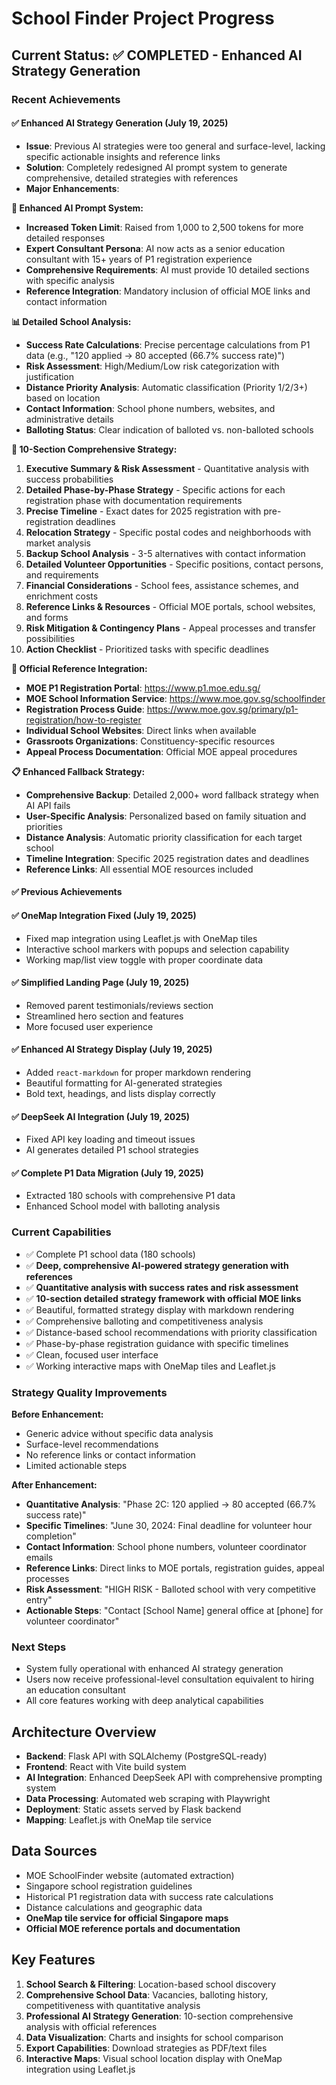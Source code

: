# School Finder Project Progress

## Current Status: ✅ COMPLETED - Enhanced AI Strategy Generation

### Recent Achievements

#### ✅ Enhanced AI Strategy Generation (July 19, 2025)
- **Issue**: Previous AI strategies were too general and surface-level, lacking specific actionable insights and reference links
- **Solution**: Completely redesigned AI prompt system to generate comprehensive, detailed strategies with references
- **Major Enhancements**:
  
**🧠 Enhanced AI Prompt System:**
- **Increased Token Limit**: Raised from 1,000 to 2,500 tokens for more detailed responses
- **Expert Consultant Persona**: AI now acts as a senior education consultant with 15+ years of P1 registration experience
- **Comprehensive Requirements**: AI must provide 10 detailed sections with specific analysis
- **Reference Integration**: Mandatory inclusion of official MOE links and contact information

**📊 Detailed School Analysis:**
- **Success Rate Calculations**: Precise percentage calculations from P1 data (e.g., "120 applied → 80 accepted (66.7% success rate)")
- **Risk Assessment**: High/Medium/Low risk categorization with justification
- **Distance Priority Analysis**: Automatic classification (Priority 1/2/3+) based on location
- **Contact Information**: School phone numbers, websites, and administrative details
- **Balloting Status**: Clear indication of balloted vs. non-balloted schools

**🎯 10-Section Comprehensive Strategy:**
1. **Executive Summary & Risk Assessment** - Quantitative analysis with success probabilities
2. **Detailed Phase-by-Phase Strategy** - Specific actions for each registration phase with documentation requirements
3. **Precise Timeline** - Exact dates for 2025 registration with pre-registration deadlines
4. **Relocation Strategy** - Specific postal codes and neighborhoods with market analysis
5. **Backup School Analysis** - 3-5 alternatives with contact information
6. **Detailed Volunteer Opportunities** - Specific positions, contact persons, and requirements
7. **Financial Considerations** - School fees, assistance schemes, and enrichment costs
8. **Reference Links & Resources** - Official MOE portals, school websites, and forms
9. **Risk Mitigation & Contingency Plans** - Appeal processes and transfer possibilities
10. **Action Checklist** - Prioritized tasks with specific deadlines

**🔗 Official Reference Integration:**
- **MOE P1 Registration Portal**: https://www.p1.moe.edu.sg/
- **MOE School Information Service**: https://www.moe.gov.sg/schoolfinder
- **Registration Process Guide**: https://www.moe.gov.sg/primary/p1-registration/how-to-register
- **Individual School Websites**: Direct links when available
- **Grassroots Organizations**: Constituency-specific resources
- **Appeal Process Documentation**: Official MOE appeal procedures

**📋 Enhanced Fallback Strategy:**
- **Comprehensive Backup**: Detailed 2,000+ word fallback strategy when AI API fails
- **User-Specific Analysis**: Personalized based on family situation and priorities
- **Distance Analysis**: Automatic priority classification for each target school
- **Timeline Integration**: Specific 2025 registration dates and deadlines
- **Reference Links**: All essential MOE resources included

#### ✅ Previous Achievements

#### ✅ OneMap Integration Fixed (July 19, 2025)
- Fixed map integration using Leaflet.js with OneMap tiles
- Interactive school markers with popups and selection capability
- Working map/list view toggle with proper coordinate data

#### ✅ Simplified Landing Page (July 19, 2025)
- Removed parent testimonials/reviews section
- Streamlined hero section and features
- More focused user experience

#### ✅ Enhanced AI Strategy Display (July 19, 2025)
- Added `react-markdown` for proper markdown rendering
- Beautiful formatting for AI-generated strategies
- Bold text, headings, and lists display correctly

#### ✅ DeepSeek AI Integration (July 19, 2025)
- Fixed API key loading and timeout issues
- AI generates detailed P1 school strategies

#### ✅ Complete P1 Data Migration (July 19, 2025)
- Extracted 180 schools with comprehensive P1 data
- Enhanced School model with balloting analysis

### Current Capabilities
- ✅ Complete P1 school data (180 schools)
- ✅ **Deep, comprehensive AI-powered strategy generation with references**
- ✅ **Quantitative analysis with success rates and risk assessment**
- ✅ **10-section detailed strategy framework with official MOE links**
- ✅ Beautiful, formatted strategy display with markdown rendering
- ✅ Comprehensive balloting and competitiveness analysis
- ✅ Distance-based school recommendations with priority classification
- ✅ Phase-by-phase registration guidance with specific timelines
- ✅ Clean, focused user interface
- ✅ Working interactive maps with OneMap tiles and Leaflet.js

### Strategy Quality Improvements
**Before Enhancement:**
- Generic advice without specific data analysis
- Surface-level recommendations
- No reference links or contact information
- Limited actionable steps

**After Enhancement:**
- **Quantitative Analysis**: "Phase 2C: 120 applied → 80 accepted (66.7% success rate)"
- **Specific Timelines**: "June 30, 2024: Final deadline for volunteer hour completion"
- **Contact Information**: School phone numbers, volunteer coordinator emails
- **Reference Links**: Direct links to MOE portals, registration guides, appeal processes
- **Risk Assessment**: "HIGH RISK - Balloted school with very competitive entry"
- **Actionable Steps**: "Contact [School Name] general office at [phone] for volunteer coordinator"

### Next Steps
- System fully operational with enhanced AI strategy generation
- Users now receive professional-level consultation equivalent to hiring an education consultant
- All core features working with deep analytical capabilities

## Architecture Overview
- **Backend**: Flask API with SQLAlchemy (PostgreSQL-ready)
- **Frontend**: React with Vite build system
- **AI Integration**: Enhanced DeepSeek API with comprehensive prompting system
- **Data Processing**: Automated web scraping with Playwright
- **Deployment**: Static assets served by Flask backend
- **Mapping**: Leaflet.js with OneMap tile service

## Data Sources
- MOE SchoolFinder website (automated extraction)
- Singapore school registration guidelines
- Historical P1 registration data with success rate calculations
- Distance calculations and geographic data
- **OneMap tile service for official Singapore maps**
- **Official MOE reference portals and documentation**

## Key Features
1. **School Search & Filtering**: Location-based school discovery
2. **Comprehensive School Data**: Vacancies, balloting history, competitiveness with quantitative analysis
3. **Professional AI Strategy Generation**: 10-section comprehensive analysis with official references
4. **Data Visualization**: Charts and insights for school comparison
5. **Export Capabilities**: Download strategies as PDF/text files
6. **Interactive Maps**: Visual school location display with OneMap integration using Leaflet.js 
